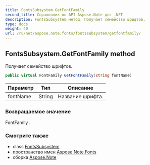 ```yaml
---
title: FontsSubsystem.GetFontFamily
second_title: Справочник по API Aspose.Note для .NET
description: FontsSubsystem метод. Получает семейство шрифтов.
type: docs
weight: 40
url: /ru/net/aspose.note.fonts/fontssubsystem/getfontfamily/
---
```

## FontsSubsystem.GetFontFamily method

Получает семейство шрифтов.

```csharp
public virtual FontFamily GetFontFamily(string fontName)
```

| Параметр | Тип | Описание |
| --- | --- | --- |
| fontName | String | Название шрифта. |

### Возвращаемое значение

FontFamily .

### Смотрите также

* class [FontsSubsystem](../)
* пространство имен [Aspose.Note.Fonts](../../fontssubsystem/)
* сборка [Aspose.Note](../../../)


